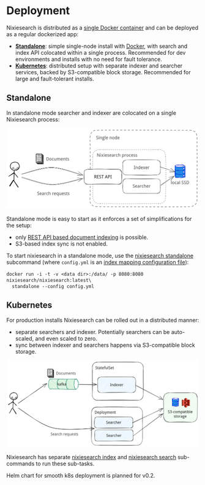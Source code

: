 # Deployment

Nixiesearch is distributed as a [single Docker container](../install.md) and can be deployed as a regular dockerized app:

* **[Standalone](#standalone)**: simple single-node install with [Docker](https://hub.docker.com/r/nixiesearch/nixiesearch/tags), with search and index API colocated within a single process. Recommended for dev environments and installs with no need for fault tolerance.
* **[Kubernetes](#kubernetes)**: distributed setup with separate indexer and searcher services, backed by S3-compatible block storage. Recommended for large and fault-tolerant installs.

## Standalone

In standalone mode searcher and indexer are colocated on a single Nixiesearch process:

![standalone](../img/standalone.png)

Standalone mode is easy to start as it enforces a set of simplifications for the setup:

* only [REST API based document indexing](../reference/api/index/ingestion.md) is possible. 
* S3-based index sync is not enabled.

To start nixiesearch in a standalone mode, use the [nixiesearch standalone](../reference/cli/standalone.md) subcommand (where `config.yml` is an [index mapping configuration file](../reference/config/mapping.md)):

```shell
docker run -i -t -v <data dir>:/data/ -p 8080:8080 nixiesearch/nixiesearch:latest\
  standalone --config config.yml
```

## Kubernetes

For production installs Nixiesearch can be rolled out in a distributed manner:

* separate searchers and indexer. Potentially searchers can be auto-scaled, and even scaled to zero.
* sync between indexer and searchers happens via S3-compatible block storage.

![distributed](../img/distrubuted.png)

Nixiesearch has separate [nixiesearch index](../reference/cli/index.md) and [nixiesearch search](../reference/cli/search.md) sub-commands to run these sub-tasks.

Helm chart for smooth k8s deployment is planned for v0.2.